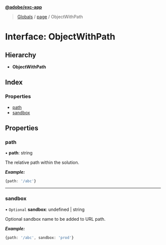 **[@adobe/exc-app](../README.md)**

> [Globals](../README.md) / [page](../modules/page.md) / ObjectWithPath

# Interface: ObjectWithPath

## Hierarchy

* **ObjectWithPath**

## Index

### Properties

* [path](page.objectwithpath.md#path)
* [sandbox](page.objectwithpath.md#sandbox)

## Properties

### path

•  **path**: string

The relative path within the solution.

***Example:***

```typescript
{path: '/abc'}
```

___

### sandbox

• `Optional` **sandbox**: undefined \| string

Optional sandbox name to be added to URL path.

***Example:***

```typescript
{path: '/abc', sandbox: 'prod'}
```

